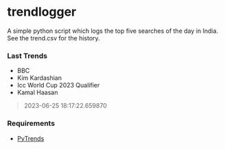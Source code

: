# trendlogger
A simple python script which logs the top five searches of the day in India.<br>See the trend.csv for the history.<br>

<!-- Last Trends -->
### Last Trends
* BBC
* Kim Kardashian
* Icc World Cup 2023 Qualifier
* Kamal Haasan
> 2023-06-25 18:17:22.659870

<!-- Requirements -->
### Requirements
* [PyTrends](https://github.com/dreyco676/pytrends)
